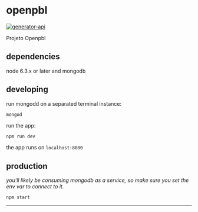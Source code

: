 # openpbl

[![generator-api](https://img.shields.io/badge/built%20with-generator--api-green.svg)](https://github.com/ndelvalle/generator-api)

Projeto Openpbl



## dependencies

node 6.3.x or later and mongodb

## developing

run mongodd on a separated terminal instance:

```
mongod
```

run the app:

```bash
npm run dev
```

the app runs on `localhost:8080`

## production

_you'll likely be consuming mongodb as a service, so make sure you set the env var to connect to it._

```bash
npm start
```





--------------------------------------------------------------------------------
